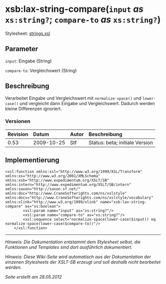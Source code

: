 # xsb:lax-string-compare(`input` _as_ `xs:string?`; `compare-to` _as_ `xs:string?`) #

Stylesheet: [strings.xsl](http://code.google.com/p/xslt-sb/source/browse/trunk/xslt-sb/strings.xsl)

## Parameter ##
`input`: Eingabe (String)


`compare-to`: Vergleichswert (String)



## Beschreibung ##
Verarbeitet Eingabe und Vergleichswert mit `normalize-space()` und `lower-case()` und vergleicht dann Eingabe und Vergleichswert. Dadurch werden kleine Differenzen ignoriert.

### Versionen ###
| Revision | Datum | Autor | Beschreibung |
|:---------|:------|:------|:-------------|
| 0.53 | 2009-10-25 | Stf |   Status: beta;   initiale Version   |


## Implementierung ##
```
<xsl:function xmlns:xsl="http://www.w3.org/1999/XSL/Transform" xmlns:xs="http://www.w3.org/2001/XMLSchema" xmlns:xsb="http://www.expedimentum.org/XSLT/SB" xmlns:intern="http://www.expedimentum.org/XSLT/SB/intern" xmlns:saxon="http://saxon.sf.net/" xmlns:doc="http://www.CraneSoftwrights.com/ns/xslstyle" xmlns:docv="http://www.CraneSoftwrights.com/ns/xslstyle/vocabulary" xmlns:xlink="http://www.w3.org/1999/xlink" name="xsb:lax-string-compare" as="xs:boolean">
		<xsl:param name="input" as="xs:string?"/>
		<xsl:param name="compare-to" as="xs:string?"/>
		<xsl:sequence select="normalize-space(lower-case($input)) eq normalize-space(lower-case($compare-to))"/>
	</xsl:function>
```


---


_Hinweis: Die Dokumentation entstammt dem Stylesheet selbst, die Funktionen und Templates sind dort ausführlich dokumentiert._

_Hinweis: Diese Wiki-Seite wird automatisch aus der Dokumentation der einzenen Stylesheets der XSLT-SB erzeugt und soll deshalb nicht bearbeitet werden._

_Seite erstellt am 28.05.2012_
